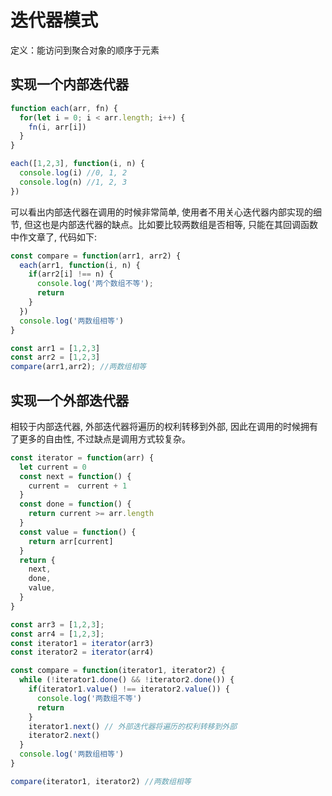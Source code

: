 # 迭代器模式

定义：能访问到聚合对象的顺序于元素

## 实现一个内部迭代器

```js
function each(arr, fn) {
  for(let i = 0; i < arr.length; i++) {
    fn(i, arr[i])
  }
}

each([1,2,3], function(i, n) {
  console.log(i) //0, 1, 2
  console.log(n) //1, 2, 3
})
```

可以看出内部迭代器在调用的时候非常简单, 使用者不用关心迭代器内部实现的细节, 但这也是内部迭代器的缺点。比如要比较两数组是否相等, 只能在其回调函数中作文章了, 代码如下:

```js
const compare = function(arr1, arr2) {
  each(arr1, function(i, n) {
    if(arr2[i] !== n) {
      console.log('两个数组不等');
      return
    }
  })
  console.log('两数组相等')
}

const arr1 = [1,2,3]
const arr2 = [1,2,3]
compare(arr1,arr2); //两数组相等
```

## 实现一个外部迭代器

相较于内部迭代器, 外部迭代器将遍历的权利转移到外部, 因此在调用的时候拥有了更多的自由性, 不过缺点是调用方式较复杂。

```js
const iterator = function(arr) {
  let current = 0
  const next = function() {
    current =  current + 1
  }
  const done = function() {
    return current >= arr.length
  }
  const value = function() {
    return arr[current]
  }
  return {
    next,
    done,
    value,
  }
}

const arr3 = [1,2,3];
const arr4 = [1,2,3];
const iterator1 = iterator(arr3)
const iterator2 = iterator(arr4)

const compare = function(iterator1, iterator2) {
  while (!iterator1.done() && !iterator2.done()) {
    if(iterator1.value() !== iterator2.value()) {
      console.log('两数组不等')
      return
    }
    iterator1.next() // 外部迭代器将遍历的权利转移到外部
    iterator2.next()
  }
  console.log('两数组相等')
}

compare(iterator1, iterator2) //两数组相等
```